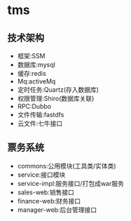 # tms
## 技术架构
- 框架:SSM
- 数据库:mysql
- 缓存:redis
- Mq:activeMq
- 定时任务:Quartz(存入数据库)
- 权限管理:Shiro(数据库关联)
- RPC:Dubbo
- 文件传输:fastdfs
- 云文件:七牛接口

## 票务系统
- commons:公用模块(工具类/实体类)
- service:接口模块
- service-impl:服务接口/打包成war服务
- sales-web:销售接口
- finance-web:财务接口
- manager-web:后台管理接口

